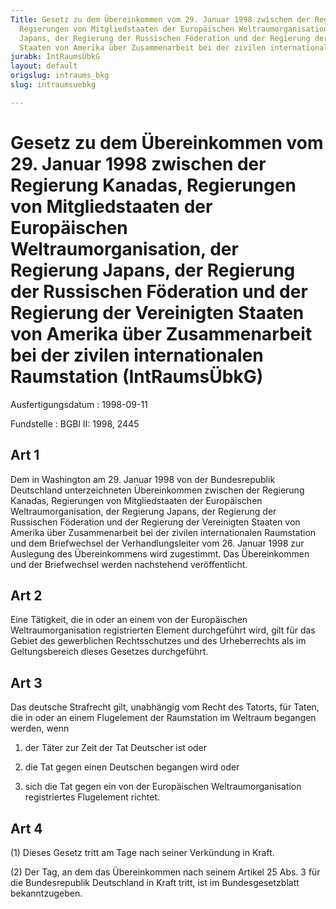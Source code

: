 ```yaml
---
Title: Gesetz zu dem Übereinkommen vom 29. Januar 1998 zwischen der Regierung Kanadas,
  Regierungen von Mitgliedstaaten der Europäischen Weltraumorganisation, der Regierung
  Japans, der Regierung der Russischen Föderation und der Regierung der Vereinigten
  Staaten von Amerika über Zusammenarbeit bei der zivilen internationalen Raumstation
jurabk: IntRaumsÜbkG
layout: default
origslug: intraums_bkg
slug: intraumsuebkg

---
```


# Gesetz zu dem Übereinkommen vom 29. Januar 1998 zwischen der Regierung Kanadas, Regierungen von Mitgliedstaaten der Europäischen Weltraumorganisation, der Regierung Japans, der Regierung der Russischen Föderation und der Regierung der Vereinigten Staaten von Amerika über Zusammenarbeit bei der zivilen internationalen Raumstation (IntRaumsÜbkG)

Ausfertigungsdatum
:   1998-09-11

Fundstelle
:   BGBl II: 1998, 2445

## Art 1

Dem in Washington am 29. Januar 1998 von der Bundesrepublik
Deutschland unterzeichneten Übereinkommen zwischen der Regierung
Kanadas, Regierungen von Mitgliedstaaten der Europäischen
Weltraumorganisation, der Regierung Japans, der Regierung der
Russischen Föderation und der Regierung der Vereinigten Staaten von
Amerika über Zusammenarbeit bei der zivilen internationalen
Raumstation und dem Briefwechsel der Verhandlungsleiter vom 26. Januar
1998 zur Auslegung des Übereinkommens wird zugestimmt. Das
Übereinkommen und der Briefwechsel werden nachstehend veröffentlicht.

## Art 2

Eine Tätigkeit, die in oder an einem von der Europäischen
Weltraumorganisation registrierten Element durchgeführt wird, gilt für
das Gebiet des gewerblichen Rechtsschutzes und des Urheberrechts als
im Geltungsbereich dieses Gesetzes durchgeführt.

## Art 3

Das deutsche Strafrecht gilt, unabhängig vom Recht des Tatorts, für
Taten, die in oder an einem Flugelement der Raumstation im Weltraum
begangen werden, wenn

1.  der Täter zur Zeit der Tat Deutscher ist oder


2.  die Tat gegen einen Deutschen begangen wird oder


3.  sich die Tat gegen ein von der Europäischen Weltraumorganisation
    registriertes Flugelement richtet.

## Art 4

(1) Dieses Gesetz tritt am Tage nach seiner Verkündung in Kraft.

(2) Der Tag, an dem das Übereinkommen nach seinem Artikel 25 Abs. 3
für die Bundesrepublik Deutschland in Kraft tritt, ist im
Bundesgesetzblatt bekanntzugeben.

